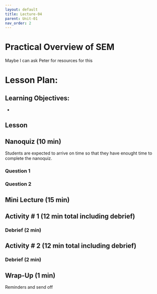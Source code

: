 ```yaml
---
layout: default
title: Lecture-04
parent: Unit-01
nav_order: 2
---
```


# Practical Overview of SEM
Maybe I can ask Peter for resources for this
# Lesson Plan:


## Learning Objectives:
- 

## Lesson

## Nanoquiz (10 min)
Students are expected to arrive on time so that they have enought time to complete the nanoquiz.
### Question 1

### Question 2




## Mini Lecture (15 min)

## Activity \# 1 (12 min total including debrief)


### Debrief (2 min)

## Activity \# 2 (12 min total including debrief)


### Debrief (2 min)

## Wrap-Up (1 min)
Reminders and send off

